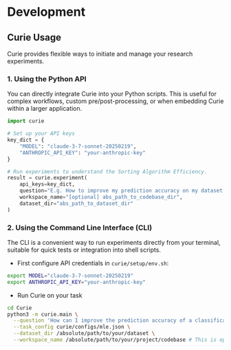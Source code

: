 # Development

## Curie Usage

Curie provides flexible ways to initiate and manage your research experiments.

### 1. Using the Python API

You can directly integrate Curie into your Python scripts. This is useful for complex workflows, custom pre/post-processing, or when embedding Curie within a larger application.

```python
import curie

# Set up your API keys
key_dict = {
    "MODEL": "claude-3-7-sonnet-20250219",
    "ANTHROPIC_API_KEY": "your-anthropic-key"
}

# Run experiments to understand the Sorting Algorithm Efficiency.
result = curie.experiment(
    api_keys=key_dict,
    question="E.g. How to improve my prediction accuracy on my dataset.",
    workspace_name="[optional] abs_path_to_codebase_dir",
    dataset_dir="abs_path_to_dataset_dir"
)
``` 
### 2. Using the Command Line Interface (CLI)

The CLI is a convenient way to run experiments directly from your terminal, suitable for quick tests or integration into shell scripts.

- First configure API credentials in `curie/setup/env.sh`:
```bash
export MODEL="claude-3-7-sonnet-20250219" 
export ANTHROPIC_API_KEY="your-anthropic-key"
```

- Run Curie on your task

```bash
cd Curie
python3 -m curie.main \
  --question 'How can I improve the prediction accuracy of a classification model on my provided dataset?' \
  --task_config curie/configs/mle.json \
  --dataset_dir /absolute/path/to/your/dataset \
  --workspace_name /absolute/path/to/your/project/codebase # This is optional
```